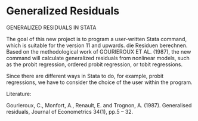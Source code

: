 # Generalized Residuals

GENERALIZED RESIDUALS IN STATA

The goal of this new project is to program a user-written Stata command, which is suitable for the version 11 and upwards.  die Residuen berechnen. Based on the methodological work of GOURIEROUX ET AL. (1987), the new command will calculate generalized residuals from nonlinear models, such as the probit regression, ordered probit regression, or tobit regressions. 

Since there are different ways in Stata to do, for example, probit regressions, we have to consider the choice of the user within the program. 




Literature:

Gourieroux, C., Monfort, A., Renault, E. and Trognon, A. (1987). Generalised residuals, Journal of Econometrics 34(1), pp.5 – 32.

